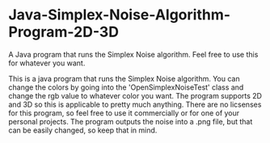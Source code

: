 # Java-Simplex-Noise-Algorithm-Program-2D-3D
A Java program that runs the Simplex Noise algorithm. Feel free to use this for whatever you want.

This is a java program that runs the Simplex Noise algorithm. You can change the colors by going into the 'OpenSimplexNoiseTest' class
and change the rgb value to whatever color you want. The program supports 2D and 3D so this is applicable to pretty much anything.
There are no licsenses for this program, so feel free to use it commercially or for one of your personal projects. The program outputs the
noise into a .png file, but that can be easily changed, so keep that in mind.
